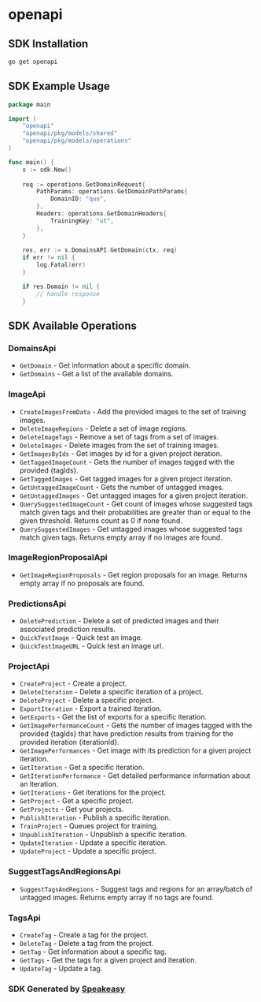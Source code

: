 # openapi

<!-- Start SDK Installation -->
## SDK Installation

```bash
go get openapi
```
<!-- End SDK Installation -->

## SDK Example Usage
<!-- Start SDK Example Usage -->
```go
package main

import (
    "openapi"
    "openapi/pkg/models/shared"
    "openapi/pkg/models/operations"
)

func main() {
    s := sdk.New()
    
    req := operations.GetDomainRequest{
        PathParams: operations.GetDomainPathParams{
            DomainID: "quo",
        },
        Headers: operations.GetDomainHeaders{
            TrainingKey: "ut",
        },
    }
    
    res, err := s.DomainsAPI.GetDomain(ctx, req)
    if err != nil {
        log.Fatal(err)
    }

    if res.Domain != nil {
        // handle response
    }
```
<!-- End SDK Example Usage -->

<!-- Start SDK Available Operations -->
## SDK Available Operations

### DomainsApi

* `GetDomain` - Get information about a specific domain.
* `GetDomains` - Get a list of the available domains.

### ImageApi

* `CreateImagesFromData` - Add the provided images to the set of training images.
* `DeleteImageRegions` - Delete a set of image regions.
* `DeleteImageTags` - Remove a set of tags from a set of images.
* `DeleteImages` - Delete images from the set of training images.
* `GetImagesByIds` - Get images by id for a given project iteration.
* `GetTaggedImageCount` - Gets the number of images tagged with the provided {tagIds}.
* `GetTaggedImages` - Get tagged images for a given project iteration.
* `GetUntaggedImageCount` - Gets the number of untagged images.
* `GetUntaggedImages` - Get untagged images for a given project iteration.
* `QuerySuggestedImageCount` - Get count of images whose suggested tags match given tags and their probabilities are greater than or equal to the given threshold. Returns count as 0 if none found.
* `QuerySuggestedImages` - Get untagged images whose suggested tags match given tags. Returns empty array if no images are found.

### ImageRegionProposalApi

* `GetImageRegionProposals` - Get region proposals for an image. Returns empty array if no proposals are found.

### PredictionsApi

* `DeletePrediction` - Delete a set of predicted images and their associated prediction results.
* `QuickTestImage` - Quick test an image.
* `QuickTestImageURL` - Quick test an image url.

### ProjectApi

* `CreateProject` - Create a project.
* `DeleteIteration` - Delete a specific iteration of a project.
* `DeleteProject` - Delete a specific project.
* `ExportIteration` - Export a trained iteration.
* `GetExports` - Get the list of exports for a specific iteration.
* `GetImagePerformanceCount` - Gets the number of images tagged with the provided {tagIds} that have prediction results from
training for the provided iteration {iterationId}.
* `GetImagePerformances` - Get image with its prediction for a given project iteration.
* `GetIteration` - Get a specific iteration.
* `GetIterationPerformance` - Get detailed performance information about an iteration.
* `GetIterations` - Get iterations for the project.
* `GetProject` - Get a specific project.
* `GetProjects` - Get your projects.
* `PublishIteration` - Publish a specific iteration.
* `TrainProject` - Queues project for training.
* `UnpublishIteration` - Unpublish a specific iteration.
* `UpdateIteration` - Update a specific iteration.
* `UpdateProject` - Update a specific project.

### SuggestTagsAndRegionsApi

* `SuggestTagsAndRegions` - Suggest tags and regions for an array/batch of untagged images. Returns empty array if no tags are found.

### TagsApi

* `CreateTag` - Create a tag for the project.
* `DeleteTag` - Delete a tag from the project.
* `GetTag` - Get information about a specific tag.
* `GetTags` - Get the tags for a given project and iteration.
* `UpdateTag` - Update a tag.

<!-- End SDK Available Operations -->

### SDK Generated by [Speakeasy](https://docs.speakeasyapi.dev/docs/using-speakeasy/client-sdks)
